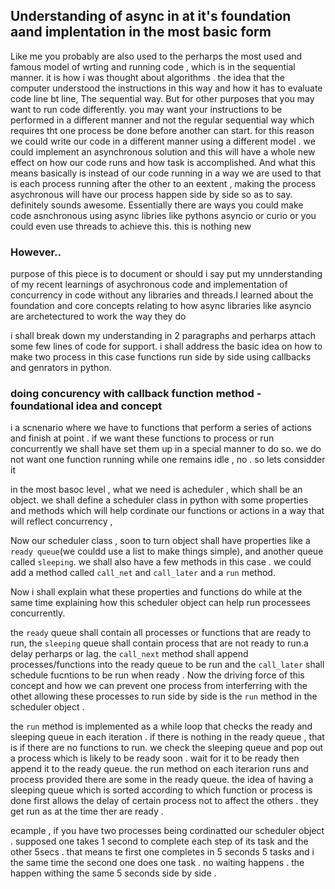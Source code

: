 ## Understanding of async in at it's  foundation aand implentation  in the most basic form  
Like me you probably are also used to the perharps the most used and famous model of wrting and running code , which is in the sequential manner. it is how i was thought about algorithms . the idea that the computer understood the instructions in this way and how it has to evaluate code line bt line, The sequential way. But for other purposes that you may want to run code differently. you may want your instructions to be performed in a different manner and not the regular sequential way which requires tht one process be done before another can start. 
for this reason we could write our code in a different manner using a different model \. we could implement an asynchronous solution and this will have a whole new effect on how our code runs and how task is accomplished. 
And what this means basically is instead of our code running in a way we are used to that is each process running after the other to an eextent , making the process asychronous will have our process happen side by side so as to say.
definitely sounds awesome.
Essentially there are ways you could make code asnchronous using async libries like pythons asyncio or curio or you could even use threads to achieve this. this is nothing new 

### However..

purpose of this piece is to document or should i say put my unnderstanding  of my recent learnings of asychronous code and implementation of concurrency in code without any libraries and threads.I learned about the foundation and core concepts relating to how async libraries like asyncio are archetectured to work the way they do 

i shall break down my understanding in 2 paragraphs and perharps attach some few lines of code for support. i shall address the basic idea on how to make two process in this case functions run side by side using callbacks and genrators in python.

### doing concurency with callback function method - foundational idea and concept 
i  a scnenario where we have to functions that perform a series of actions and finish at point . if we want these functions to process or run concurrently we shall have set them up in a special manner to do so. we do not want one function running while one remains idle , no .
so lets considder it

in the most basoc level , what we need is acheduler , which shall be an object.
we shall define a scheduler class in python with some properties and methods which will help cordinate our functions or actions in a way that will reflect concurrency ,

Now our scheduler class , soon to turn object shall have properties like a `ready queue`(we couldd use a list to make things simple), and another queue called `sleeping`.
we shall also have a few methods in this case . we could add a method called `call_net` and `call_later` and a `run` method.

Now i shall explain what these properties and functions do while at the same time explaining how this scheduler object can help run processees concurrently.

the `ready` queue shall contain all processes or functions that are ready to run, the `sleeping` queue shall contain process that are not ready to run.a delay perharps or lag.  the `call_next` method shall append processes/functions into the ready queue to be run and the `call_later` shall schedule fucntions to be run when ready . Now the driving force of this concept and how we can prevent one process from interferring with the othet allowing these processes to run side by side is the `run` method in the scheduler object . 

the `run` method is implemented as a while loop that checks the ready and sleeping queue in each iteration . if there is nothing in the ready queue , that is if there are no functions to run. we check the sleeping queue and pop out a process  which is likely to be ready soon . wait for it to be ready then append it to the ready queue.  the run method on each iterarion runs and process provided there are some in the ready queue.
the idea of having a sleeping queue which is sorted according to which function or process is done first allows the delay of certain process not to affect the others . they get run as at the time ther are ready .

ecample , if you have two processes being cordinatted our scheduler object . supposed one takes 1 second to complete each step of its task and the other 5secs . that means te first one completes in 5 seconds  5 tasks and i the same time the second one does one task . no waiting happens . the happen withing the same 5 seconds side by side .


